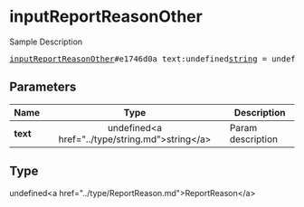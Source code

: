 # inputReportReasonOther

Sample Description

<pre>
<a href="../constructor/inputReportReasonOther.md">inputReportReasonOther</a>#e1746d0a text:undefined<a href="../type/string.md">string</a> = undefined<a href="../type/ReportReason.md">ReportReason</a>;
</pre>

## Parameters

| Name | Type | Description |
|------|:----:|-------------|
| **text** | undefined&lt;a href=&#34;../type/string.md&#34;&gt;string&lt;/a&gt; | Param description |

## Type

undefined&lt;a href=&#34;../type/ReportReason.md&#34;&gt;ReportReason&lt;/a&gt;
